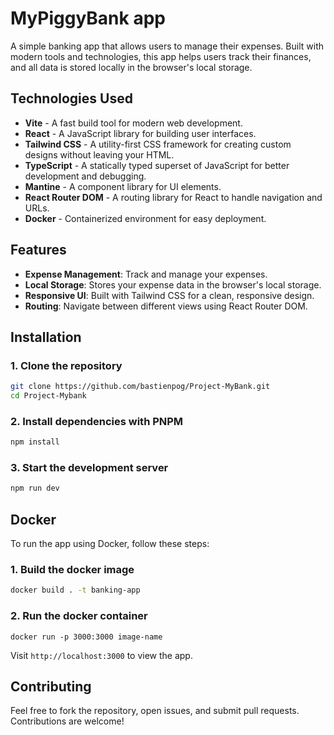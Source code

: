 # MyPiggyBank app

A simple banking app that allows users to manage their expenses. Built with modern tools and technologies, this app helps users track their finances, and all data is stored locally in the browser's local storage.

## Technologies Used

- **Vite** - A fast build tool for modern web development.
- **React** - A JavaScript library for building user interfaces.
- **Tailwind CSS** - A utility-first CSS framework for creating custom designs without leaving your HTML.
- **TypeScript** - A statically typed superset of JavaScript for better development and debugging.
- **Mantine** - A component library for UI elements.
- **React Router DOM** - A routing library for React to handle navigation and URLs.
- **Docker** - Containerized environment for easy deployment.

## Features

- **Expense Management**: Track and manage your expenses.
- **Local Storage**: Stores your expense data in the browser's local storage.
- **Responsive UI**: Built with Tailwind CSS for a clean, responsive design.
- **Routing**: Navigate between different views using React Router DOM.

## Installation

### 1. Clone the repository

```sh
git clone https://github.com/bastienpog/Project-MyBank.git
cd Project-Mybank
```

### 2. Install dependencies with PNPM

```sh
npm install
```

### 3. Start the development server

```sh
npm run dev
```

## Docker

To run the app using Docker, follow these steps:

### 1. Build the docker image

```sh
docker build . -t banking-app
```

### 2. Run the docker container

```
docker run -p 3000:3000 image-name
```

Visit `http://localhost:3000` to view the app.

## Contributing

Feel free to fork the repository, open issues, and submit pull requests. Contributions are welcome!
